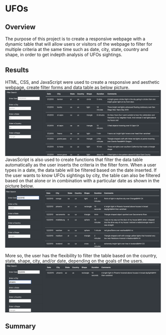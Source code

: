 # UFOs
## Overview
The purpose of this project is to create a responsive webpage with a dynamic table that will allow users or visitors of the webpage to filter for multiple criteria at the same time such as date, city, state, country and shape, in order to get indepth analysis of UFOs sightings.
## Results
HTML, CSS, and JavaScript were used to create a responsive and aesthetic webpage, create filter forms and data table as below picture.
![ufo_sighting1.png](ufo_sighting1.png)
JavasScript is also used to create functions that filter the data table automatically as the user inserts the criteria in the filter form.
When a user types in a date, the data table will be filtered based on the date inserted.
If the user wants to know UFOs sightings by city, the table can also be filtered based on that alone or in combination with a particular date as shown in the picture below.
![ufo_sighting2.png](ufo_sighting2.png)

More so, the user has the flexibility to filter the table based on the country, state, shape, city, and/or date, depending on the goals of the users.
![ufo_sighting3.png](ufo_sighting3.png)
## Summary
